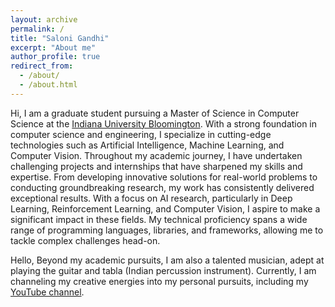 ```yaml
---
layout: archive
permalink: /
title: "Saloni Gandhi"
excerpt: "About me"
author_profile: true
redirect_from: 
  - /about/
  - /about.html
---
```


Hi, I am a graduate student pursuing a Master of Science in Computer Science at the [Indiana University Bloomington](https://www.usc.edu/). With a strong foundation in computer science and engineering, I specialize in cutting-edge technologies such as Artificial Intelligence, Machine Learning, and Computer Vision. Throughout my academic journey, I have undertaken challenging projects and internships that have sharpened my skills and expertise. From developing innovative solutions for real-world problems to conducting groundbreaking research, my work has consistently delivered exceptional results. With a focus on AI research, particularly in Deep Learning, Reinforcement Learning, and Computer Vision, I aspire to make a significant impact in these fields. My technical proficiency spans a wide range of programming languages, libraries, and frameworks, allowing me to tackle complex challenges head-on.

Hello, Beyond my academic pursuits, I am also a talented musician, adept at playing the guitar and tabla (Indian percussion instrument). Currently, I am channeling my creative energies into my personal pursuits, including my [YouTube channel](https://www.youtube.com/@varunv5).
